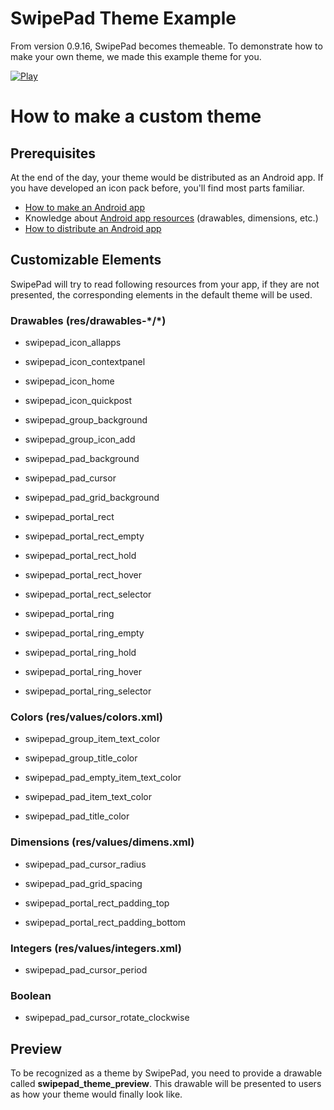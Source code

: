 # SwipePad Theme Example

From version 0.9.16, SwipePad becomes themeable. To demonstrate how to make your own theme, we made this example theme for you.

[![Play](http://developer.android.com/images/brand/en_generic_rgb_wo_60.png)](https://play.google.com/store/apps/details?id=com.calciumion.swipepad.theme.example)

# How to make a custom theme

## Prerequisites 

At the end of the day, your theme would be distributed as an Android app. If you have developed an icon pack before, you'll find most parts familiar. 

* [How to make an Android app](http://developer.android.com/training/basics/firstapp/index.html)
* Knowledge about [Android app resources](http://developer.android.com/guide/topics/resources/providing-resources.html) (drawables, dimensions, etc.)
* [How to distribute an Android app](http://developer.android.com/distribute/googleplay/publish/register.html)

 
## Customizable Elements

SwipePad will try to read following resources from your app, if they are not presented, the corresponding elements in the default theme will be used.

### Drawables (res/drawables-\*/\*)

* swipepad\_icon\_allapps

* swipepad\_icon\_contextpanel

* swipepad\_icon\_home

* swipepad\_icon\_quickpost

* swipepad\_group\_background

* swipepad\_group\_icon\_add

* swipepad\_pad\_background

* swipepad\_pad\_cursor

* swipepad\_pad\_grid\_background

* swipepad\_portal\_rect

* swipepad\_portal\_rect\_empty

* swipepad\_portal\_rect\_hold

* swipepad\_portal\_rect\_hover

* swipepad\_portal\_rect\_selector

* swipepad\_portal\_ring

* swipepad\_portal\_ring\_empty

* swipepad\_portal\_ring\_hold

* swipepad\_portal\_ring\_hover

* swipepad\_portal\_ring\_selector

### Colors (res/values/colors.xml)

* swipepad\_group\_item\_text\_color

* swipepad\_group\_title\_color

* swipepad\_pad\_empty\_item\_text\_color

* swipepad\_pad\_item\_text\_color

* swipepad\_pad\_title\_color

### Dimensions (res/values/dimens.xml)

* swipepad\_pad\_cursor\_radius

* swipepad\_pad\_grid\_spacing

* swipepad\_portal\_rect\_padding\_top

* swipepad\_portal\_rect\_padding\_bottom

### Integers (res/values/integers.xml)

* swipepad\_pad\_cursor\_period

### Boolean

* swipepad\_pad\_cursor\_rotate\_clockwise

## Preview

To be recognized as a theme by SwipePad, you need to provide a drawable called **swipepad\_theme\_preview**. This drawable will be presented to users as how your theme would finally look like.
